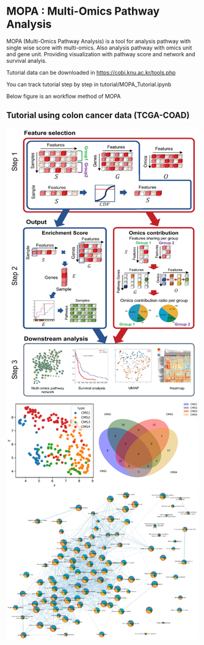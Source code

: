 # MOPA : Multi-Omics Pathway Analysis

MOPA (Multi-Omics Pathway Analysis) is a tool for analysis pathway with single wise score with multi-omics. Also analysis pathway with omics unit and gene unit.
Providing visualization with pathway score and network and survival analyis.

Tutorial data can be downloaded in https://cobi.knu.ac.kr/tools.php

You can track tutorial step by step in tutorial/MOPA_Tutorial.ipynb

Below figure is an workflow method of MOPA
## Tutorial using colon cancer data (TCGA-COAD)
<img src="./images/MOPA_workflow.jpg" alt="visualize 1" width="600"/>
<img src="./images/MOPA_example.png" alt="visualize 2" width="1000"/>
<img src="./images/MOPA_example2.jpg" alt="visualize 3" width="1000"/>
